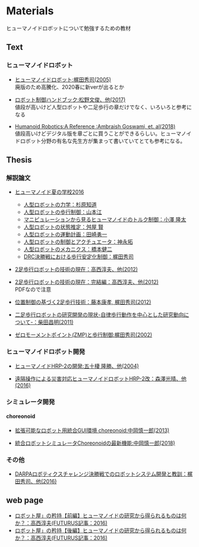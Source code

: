 # Materials

ヒューマノイドロボットについて勉強するための教材

## Text

### ヒューマノイドロボット

- [ヒューマノイドロボット:梶田秀司(2005)](https://www.amazon.co.jp/%E3%83%92%E3%83%A5%E3%83%BC%E3%83%9E%E3%83%8E%E3%82%A4%E3%83%89%E3%83%AD%E3%83%9C%E3%83%83%E3%83%88-%E6%A2%B6%E7%94%B0-%E7%A7%80%E5%8F%B8/dp/4274200582)  
廃版のため高騰化、2020春に新verが出るとか
  
- [ロボット制御ハンドブック:松野文俊、他(2017)](https://www.amazon.co.jp/%E3%83%AD%E3%83%9C%E3%83%83%E3%83%88%E5%88%B6%E5%BE%A1%E5%AD%A6%E3%83%8F%E3%83%B3%E3%83%89%E3%83%96%E3%83%83%E3%82%AF-%E6%9D%BE%E9%87%8E-%E6%96%87%E4%BF%8A/dp/476490473X/ref=tmm_hrd_swatch_0?_encoding=UTF8&qid=&sr=)  
値段が高いけど人型ロボットや二足歩行の章だけでなく、いろいろと参考になる

- [Humanoid Robotics:A Reference :Ambraish Goswami, et. al(2018)](https://www.amazon.co.jp/Humanoid-Robotics-Reference-Ambarish-Goswami/dp/9400760450)  
値段高いけどデジタル版を章ごとに買うことができるらしい。ヒューマノイドロボット分野の有名な先生方が集まって書いていてとても参考になる。

## Thesis

### 解説論文

- [ヒューマノイド夏の学校2016](https://www.jstage.jst.go.jp/browse/jrsj/36/2/_contents/-char/ja)
    - [人型ロボットの力学：杉原知道](https://www.jstage.jst.go.jp/article/jrsj/36/2/36_36_95/_article/-char/ja)
    - [人型ロボットの歩行制御：山本江](https://www.jstage.jst.go.jp/article/jrsj/36/2/36_36_103/_article/-char/ja)
    - [マニピュレーションから見るヒューマノイドのトルク制御：小澤 隆太](https://www.jstage.jst.go.jp/article/jrsj/36/2/36_36_110/_article/-char/ja)
    - [人型ロボットの状態推定：舛屋 賢](https://www.jstage.jst.go.jp/article/jrsj/36/2/36_36_116/_article/-char/ja)
    - [人型ロボットの運動計画：田崎勇一](https://www.jstage.jst.go.jp/article/jrsj/36/2/36_36_122/_article/-char/ja)
    - [人型ロボットの制御とアクチュエータ：神永拓](https://www.jstage.jst.go.jp/article/jrsj/36/2/36_36_128/_article/-char/ja)
    - [人型ロボットのメカニクス：橋本健二](https://www.jstage.jst.go.jp/article/jrsj/36/2/36_36_134/_article/-char/ja)
    - [DRC決勝戦における歩行安定化制御：梶田秀司](https://www.jstage.jst.go.jp/article/jrsj/36/2/36_36_140/_article/-char/ja)

- [2足歩行ロボットの技術の現在：高西淳夫、他(2012)](https://www.jstage.jst.go.jp/article/jrsj/30/4/30_30_336/_article/-char/ja/)

- [2足歩行ロボットの技術の現在：完結編：高西淳夫、他(2012)](https://www.rsj.or.jp/content/files/pub/jrsj/30_4_zadankai_complete_final.pdf)  
PDFなので注意

- [位置制御の基づく2足歩行技術：藤本康孝, 梶田秀司(2012)](https://www.jstage.jst.go.jp/article/jrsj/30/4/30_30_344/_article/-char/ja/)

- [二足歩行ロボットの研究開発の現状-自律歩行動作を中心とした研究動向について-：柴田昌明(2011)](https://www.jstage.jst.go.jp/article/jjspe/77/5/77_5_453/_article/-char/ja)

- [ゼロモーメントポイント(ZMP)と歩行制御:梶田秀司(2002)](https://www.jstage.jst.go.jp/article/jrsj1983/20/3/20_3_229/_article/-char/ja/)

<!--
- [総論　ヒューマノイドロボット研究の意義とその動向：谷江和雄(2000)](https://www.jstage.jst.go.jp/article/sobim/24/4/24_KJ00000972678/_article/-char/ja)

- [2足歩行ロボットの現状と事例紹介：藤本康孝(1999)](https://www.jstage.jst.go.jp/article/ieejias1987/119/6/119_6_763/_pdf)
-->

### ヒューマノイドロボット開発

- [ヒューマノイドHRP-2の開発:五十棲 隆勝、他(2004)](https://www.jstage.jst.go.jp/article/jrsj1983/22/8/22_8_1004/_article/-char/ja/)

- [遠隔操作による災害対応ヒューマノイドロボットHRP-2改：森澤光晴、他(2016)](https://www.jstage.jst.go.jp/article/bplus/10/3/10_173/_article/-char/ja/)

### シミュレータ開発

#### choreonoid

- [拡張可能なロボット用統合GUI環境 choreonoid:中岡慎一郎(2013)](https://www.jstage.jst.go.jp/article/jrsj/31/3/31_31_226/_article/-char/ja/)

- [統合ロボットシミュレータChoreonoidの最新機能:中岡慎一郎(2018)](https://www.jstage.jst.go.jp/article/sicejl/57/10/57_700/_article/-char/ja/)

### その他

- [DARPAロボティクスチャレンジ決勝戦でのロボットシステム開発と教訓：梶田秀司、他(2016)](https://www.jstage.jst.go.jp/article/jrsj/34/6/34_34_360/_article/-char/ja/)

## web page
- [ロボット屋」の矜持【前編】ヒューマノイドの研究から得られるものは何か？：高西淳夫(FUTURUS記事：2016)](https://nge.jp/2016/11/21/post-136185)
- [ロボット屋」の矜持【後編】ヒューマノイドの研究から得られるものは何か？：高西淳夫(FUTURUS記事：2016)](https://nge.jp/2016/11/21/post-136188)

<!--
- [学術的ロボット研究の問題点について：荒井裕彦(2003)](https://staff.aist.go.jp/h.arai/robotics/jra03.html)
-->